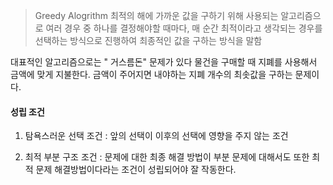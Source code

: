 > Greedy Alogrithm
최적의 해에 가까운 값을 구하기 위해 사용되는 알고리즘으로 여러 경우 중 하나를 결정해야할 때마다, 매 순간 최적이라고 생각되는 경우를 선택하는 방식으로 진행하여 최종적인 값을 구하는 방식을 말함


대표적인 알고리즘으로는 " 거스름돈" 문제가 있다
물건을 구매할 때 지폐를 사용해서 금액에 맞게 지불한다. 금액이 주어지면 내야하는 지폐 개수의 최솟값을 구하는 문제이다.

#### 성립 조건

1. 탐욕스러운 선택 조건 : 앞의 선택이 이후의 선택에 영향을 주지 않는 조건

2. 최적 부분 구조 조건 : 문제에 대한 최종 해결 방법이 부분 문제에 대해서도 또한 최적 문제 해결방법이다라는 조건이  성립되어야 잘 작동한다.